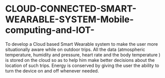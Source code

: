 # CLOUD-CONNECTED-SMART-WEARABLE-SYSTEM-Mobile-computing-and-IOT-

To develop a Cloud based Smart Wearable system to make the user more situationally
aware while on outdoor trips. All the data (atmospheric temperature, humidity and
pressure, heart rate and the body temperature ) is stored on the cloud so as to help him
make better decisions about the location of such trips. Energy is conserved by giving
the user the ability to turn the device on and off whenever needed.
